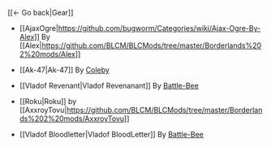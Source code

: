 [[← Go back|Gear]]

* [[AjaxOgre|https://github.com/bugworm/Categories/wiki/Ajax-Ogre-By-Alex]] By [[Alex|https://github.com/BLCM/BLCMods/tree/master/Borderlands%202%20mods/Alex]]

* [[Ak-47|Ak-47]] By [Coleby](https://github.com/BLCM/BLCMods/tree/master/Borderlands%202%20mods/Coleby)

* [[Vladof Revenant|Vladof Revenanant]] By [Battle-Bee](https://github.com/BLCM/BLCMods/tree/master/Borderlands%202%20mods/Battle-Bee)

* [[Roku|Roku]] by [[AxxroyTovu|https://github.com/BLCM/BLCMods/tree/master/Borderlands%202%20mods/AxxroyTovu]]

* [[Vladof Bloodletter|Vladof BloodLetter]] By [Battle-Bee](https://github.com/BLCM/BLCMods/tree/master/Borderlands%202%20mods/Battle-Bee)